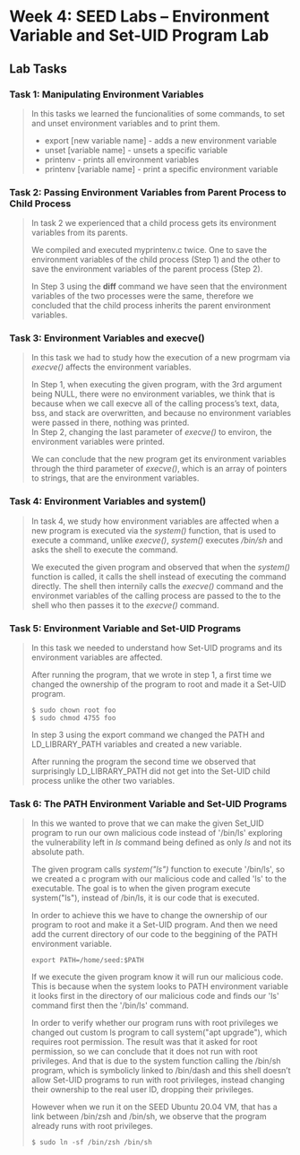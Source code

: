 # Week 4: SEED Labs – Environment Variable and Set-UID Program Lab 

## Lab Tasks

### Task 1: Manipulating Environment Variables
> In this tasks we learned the funcionalities of some commands, to set and unset environment variables and to print them.
> - export [new variable name] - adds a new environment variable
> - unset [variable name] - unsets a specific variable
> - printenv - prints all environment variables
> - printenv [variable name] - print a specific environment variable 


### Task 2: Passing Environment Variables from Parent Process to Child Process

> In task 2 we experienced that a child process gets its environment variables from its parents.  
>
> We compiled and executed myprintenv.c twice. One to save the environment variables of the child process (Step 1) and the other to save the environment variables of the parent process (Step 2).  
>
> In Step 3 using the <strong>diff</strong> command we have seen that the environment variables of the two processes were the same, therefore we concluded that the child process inherits the parent environment variables.


### Task 3: Environment Variables and execve()

> In this task we had to study how the execution of a new progrmam via *execve()* affects the environment variables. 
>
> In Step 1, when executing the given program, with the 3rd argument being NULL, there were no environment variables, we think that is because when we call execve all of the calling process’s text, data, bss, and stack are overwritten, and because no environment variables were passed in there, nothing was printed.  
> In Step 2,  changing the last parameter of *execve()* to environ, the environment variables were printed.  
>
> We can conclude that the new program get its environment variables through the third parameter of *execve()*, which is an array of pointers to strings, that are the environment variables.

### Task 4: Environment Variables and system()

> In task 4, we study how environment variables are affected when a new program is executed via the *system()* function, that is used to execute a command, unlike *execve()*, *system()* executes */bin/sh* and asks the shell to execute the command.
>
> We executed the given program and observed that when the *system()* function is called, it calls the shell instead of executing the command directly. The shell then internily calls the *execve()* command and the environmet variables of the calling process are passed to the to the shell who then passes it to the *execve()* command.

### Task 5: Environment Variable and Set-UID Programs

> In this task we needed to understand how Set-UID programs and its environment variables are affected.  
>
> After running the program, that we wrote in step 1, a first time we changed the ownership of the program to root and made it a Set-UID program.  
>
>``` 
>$ sudo chown root foo
>$ sudo chmod 4755 foo 
>```
>
> In step 3 using the export command we changed the PATH and LD_LIBRARY_PATH variables and created a new variable.  
>
> After running the program the second time we observed that surprisingly LD_LIBRARY_PATH did not get into the Set-UID child process unlike the other two variables.

### Task 6: The PATH Environment Variable and Set-UID Programs

> In this we wanted to prove that we can make the given Set_UID program to run our own malicious code instead of '/bin/ls' exploring the vulnerability left in *ls* command being defined as only *ls* and not its absolute path.  
>
> The given program calls *system("ls")* function to execute '/bin/ls', so we created a c program with our malicious code and called 'ls' to the executable. The goal is to when the given program execute system("ls"), instead of /bin/ls, it is our code that is executed. 
>
> In order to achieve this we have to change the ownership of our program to root and make it a Set-UID program. And then we need add the current directory of our code to the beggining of the PATH environment variable.
>```
>export PATH=/home/seed:$PATH
>```  
> If we execute the given program know it will run our malicious code.
> This is because when the system looks to PATH environment variable it looks first in the directory of our malicious code and finds our 'ls' command first then the '/bin/ls' command.
>
> In order to verify whether our program runs with root privileges we changed out custom ls program to call system("apt upgrade"), which requires root permission. The result was that it asked for root permission, so we can conclude that it does not run with root privileges.
>And that is due to the system function calling the /bin/sh program, which is symbolicly linked to /bin/dash and this shell doesn’t allow Set-UID programs to run with root privileges, instead changing their ownership to the real user ID, dropping their privileges.
>
>However when we run it on the SEED Ubuntu 20.04 VM, that has a link between /bin/zsh and /bin/sh, we observe that the program already runs with root privileges.
>```
>$ sudo ln -sf /bin/zsh /bin/sh
>```

